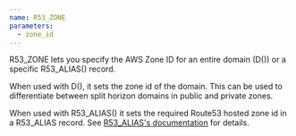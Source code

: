 ```yaml
---
name: R53_ZONE
parameters:
  - zone_id
---
```


R53_ZONE lets you specify the AWS Zone ID for an entire domain (D()) or a specific R53_ALIAS() record.

When used with D(), it sets the zone id of the domain. This can be used to differentiate between split horizon domains in public and private zones.

When used with R53_ALIAS() it sets the required Route53 hosted zone id in a R53_ALIAS record. See [R53_ALIAS's documentation](https://stackexchange.github.io/dnscontrol/js#R53_ALIAS) for details.




